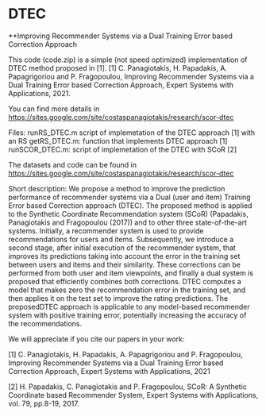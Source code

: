 # DTEC

**Improving Recommender Systems via a Dual Training Error based Correction Approach 


This code (code.zip) is a simple (not speed optimized)  implementation of  DTEC method proposed in [1]. 
[1] C. Panagiotakis, H. Papadakis, A. Papagrigoriou and P. Fragopoulou, Improving Recommender Systems via a Dual Training Error based Correction Approach,   Expert Systems with Applications, 2021. 

You can find more details in 
https://sites.google.com/site/costaspanagiotakis/research/scor-dtec 

Files: 
   runRS_DTEC.m script of implemetation of the DTEC approach [1] with an RS 
   getRS_DTEC.m: function that implements DTEC approach [1]  
   runSCOR_DTEC.m: script of implemetation of the DTEC with SCoR [2] 	

The datasets and code can be found in 
https://sites.google.com/site/costaspanagiotakis/research/scor-dtec 


Short description: 
We propose a method to improve the prediction performance of recommender systems via a
Dual (user and item) Training Error based Correction approach (DTEC). The proposed method is
applied to the Synthetic Coordinate Recommendation system (SCoR) (Papadakis, Panagiotakis
and Fragopoulou (2017)) and to other three state-of-the-art systems. Initially, a recommender
system is used to provide recommendations for users and items. Subsequently, we introduce a
second stage, after initial execution of the recommender system, that improves its predictions
taking into account the error in the training set between users and items and their similarity. These corrections can be performed from both user and item viewpoints, and finally a dual system is proposed that efficiently combines both corrections. DTEC computes a model that makes zero the recommendation error in the training set, and then applies it on the test set to improve the rating predictions. The proposedDTEC approach is applicable to any model-based recommender system with positive training error, potentially increasing the accuracy of the recommendations.

We will appreciate if you cite our papers in your work: 

[1] C. Panagiotakis, H. Papadakis, A. Papagrigoriou and P. Fragopoulou, Improving Recommender Systems via a Dual Training Error based Correction Approach,   Expert Systems with Applications, 2021

[2] H. Papadakis, C. Panagiotakis and P. Fragopoulou, SCoR: A Synthetic Coordinate based Recommender System, Expert Systems with Applications, vol. 79, pp.8-19, 2017.  
